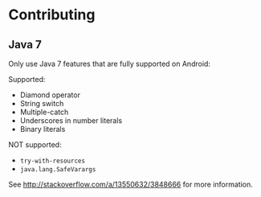 # Contributing

## Java 7

Only use Java 7 features that are fully supported on Android:

Supported:
- Diamond operator
- String switch
- Multiple-catch
- Underscores in number literals
- Binary literals

NOT supported:
- `try-with-resources`
- `java.lang.SafeVarargs`

See http://stackoverflow.com/a/13550632/3848666 for more information.